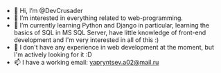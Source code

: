 - 👋 Hi, I’m @DevCrusader
- 👀 I’m interested in everything related to web-programming.
- 🌱 I’m currently learning Python and Django in particular, learning the basics of SQL in MS SQL Server, have little knowledge of front-end development and I'm very interested in all of this :)
- 💞️ I don't have any experience in web development at the moment, but I'm actively looking for it :D
- 📫 I have a working email: yapryntsev.a02@mail.ru

<!---
DevCrusader/DevCrusader is a ✨ special ✨ repository because its `README.md` (this file) appears on your GitHub profile.
You can click the Preview link to take a look at your changes.
--->
